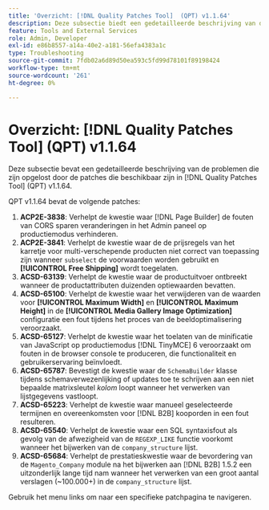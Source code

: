 ```yaml
---
title: 'Overzicht: [!DNL Quality Patches Tool]  (QPT) v1.1.64'
description: Deze subsectie biedt een gedetailleerde beschrijving van de problemen die zijn opgelost door de patches die beschikbaar zijn in  [!DNL Quality Patches Tool]  (QPT) v1.1.64.
feature: Tools and External Services
role: Admin, Developer
exl-id: e86b8557-a14a-40e2-a181-56efa4383a1c
type: Troubleshooting
source-git-commit: 7fdb02a6d89d50ea593c5fd99d78101f89198424
workflow-type: tm+mt
source-wordcount: '261'
ht-degree: 0%

---
```


# Overzicht: [!DNL Quality Patches Tool] (QPT) v1.1.64

Deze subsectie bevat een gedetailleerde beschrijving van de problemen die zijn opgelost door de patches die beschikbaar zijn in [!DNL Quality Patches Tool] (QPT) v1.1.64.

QPT v1.1.64 bevat de volgende patches:

1. **ACP2E-3838**: Verhelpt de kwestie waar [!DNL Page Builder] de fouten van CORS sparen veranderingen in het Admin paneel op productiemodus verhinderen.
1. **ACP2E-3841**: Verhelpt de kwestie waar de de prijsregels van het karretje voor multi-verschepende producten niet correct van toepassing zijn wanneer `subselect` de voorwaarden worden gebruikt en **[!UICONTROL Free Shipping]** wordt toegelaten.
1. **ACSD-63139**: Verhelpt de kwestie waar de productuitvoer ontbreekt wanneer de productattributen duizenden optiewaarden bevatten.
1. **ACSD-65100**: Verhelpt de kwestie waar het verwijderen van de waarden voor **[!UICONTROL Maximum Width]** en **[!UICONTROL Maximum Height]** in de **[!UICONTROL Media Gallery Image Optimization]** configuratie een fout tijdens het proces van de beeldoptimalisering veroorzaakt.
1. **ACSD-65127**: Verhelpt de kwestie waar het toelaten van de minificatie van JavaScript op productiemodus [!DNL TinyMCE] 6 veroorzaakt om fouten in de browser console te produceren, die functionaliteit en gebruikerservaring beïnvloedt.
1. **ACSD-65787**: Bevestigt de kwestie waar de `SchemaBuilder` klasse tijdens schemaverwezenlijking of updates toe te schrijven aan een niet bepaalde matrixsleutel *kolom* loopt wanneer het verwerken van lijstgegevens vastloopt.
1. **ACSD-65223**: Verhelpt de kwestie waar manueel geselecteerde termijnen en overeenkomsten voor [!DNL B2B] kooporden in een fout resulteren.
1. **ACSD-65540**: Verhelpt de kwestie waar een SQL syntaxisfout als gevolg van de afwezigheid van de `REGEXP_LIKE` functie voorkomt wanneer het bijwerken van de `company_structure` lijst.
1. **ACSD-65684**: Verhelpt de prestatieskwestie waar de bevordering van de `Magento_Company` module na het bijwerken aan [!DNL B2B] 1.5.2 een uitzonderlijk lange tijd nam wanneer het verwerken van een groot aantal verslagen (~100.000+) in de `company_structure` lijst.

Gebruik het menu links om naar een specifieke patchpagina te navigeren.
